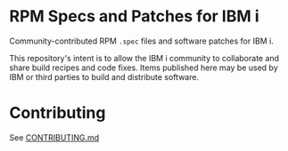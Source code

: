 # RPM Specs and Patches for IBM i
Community-contributed RPM `.spec` files and software patches for IBM i. 

This repository's intent is to allow the IBM i community to collaborate and share
build recipes and code fixes. Items published here may be used by IBM or
third parties to build and distribute software.

# Contributing
See [CONTRIBUTING.md](CONTRIBUTING.md)
